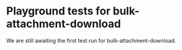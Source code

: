 # Playground tests for bulk-attachment-download
We are still awaiting the first test run for bulk-attachment-download.
